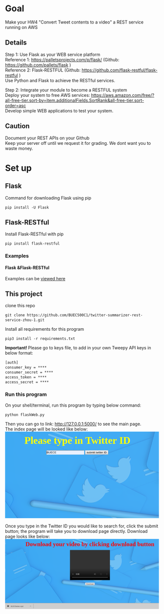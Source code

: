 # Goal    
Make your HW4 "Convert Tweet contents to a video" a REST service running on AWS      

## Details   
Step 1: Use Flask as your WEB service platform     
Reference 1:  https://palletsprojects.com/p/flask/ (Github:  https://github.com/pallets/flask )   
Reference 2:  Flask-RESTFUL  (Github:  https://github.com/flask-restful/flask-restful )     
Use Python and Flask to achieve the RESTful services.    

Step 2:  Integrate your module to become a RESTFUL system   
Deploy your system to free AWS services:  https://aws.amazon.com/free/?all-free-tier.sort-by=item.additionalFields.SortRank&all-free-tier.sort-order=asc    
Develop simple WEB applications to test your system.      

## Caution  
Document your REST APIs on your Github    
Keep your server off until we request it for grading.  We dont want you to waste money.     

# Set up    
## Flask    
Command for downloading Flask using pip     
```
pip install -U Flask
```
## Flask-RESTful     
Install Flask-RESTful with pip    
```
pip install flask-restful
```

### Examples    
#### Flask &Flask-RESTful     
Examples can be [viewed here](https://github.com/BUEC500C1/twitter-summarizer-rest-service-zhou-1/tree/master/FlaskProj)    

## This project   
clone this repo     
```
git clone https://github.com/BUEC500C1/twitter-summarizer-rest-service-zhou-1.git
```

Install all requirements for this program   
```
pip3 install -r requirements.txt
```

<b> Important! </b> Please go to keys file, to add in your own Tweepy API keys in below format:
```
[auth]
consumer_key = ****
consumer_secret = ****
access_token = ****
access_secret = ****
```

### Run this program    
On your shell/terminal, run this program by typing below command:   
```
python flaskWeb.py
```
Then you can go to link: http://127.0.0.1:5000/ to see the main page.    
The index page will be looked like below:    
![index](imgs/Main.PNG)     

Once you type in the Twitter ID you would like to search for, click the submit button; the program will take you to download page directly. Download page looks like below:
![download](imgs/download.PNG)     












